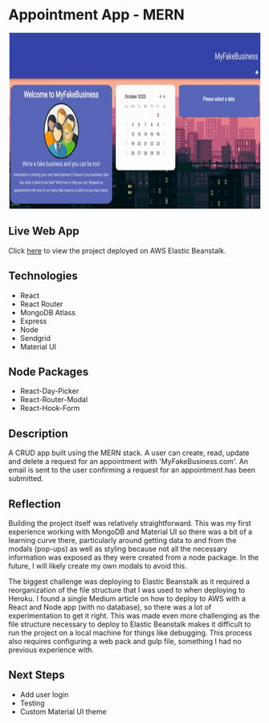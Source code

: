 # Appointment App - MERN

<div align="center"><img src="./myfakebusiness.gif" alt="Gif of MyFakeBusiness site in use" width="500px" height="350px"></div>

## Live Web App
Click [here](http://myfakebusiness.us-east-2.elasticbeanstalk.com/) to view the project deployed on AWS Elastic Beanstalk.

## Technologies
* React
* React Router
* MongoDB Atlass
* Express
* Node
* Sendgrid
* Material UI

## Node Packages
* React-Day-Picker
* React-Router-Modal
* React-Hook-Form

## Description

A CRUD app built using the MERN stack. A user can create, read, update and delete a request for an appointment with 'MyFakeBusiness.com'. An email is sent to the user confirming a request for an appointment has been submitted.

## Reflection
Building the project itself was relatively straightforward. This was my first experience working with MongoDB and Material UI so there was a bit of a learning curve there, particularly around getting data to and from the modals (pop-ups) as well as styling because not all the necessary information was exposed as they were created from a node package. In the future, I will likely create my own modals to avoid this. 

The biggest challenge was deploying to Elastic Beanstalk as it required a reorganization of the file structure that I was used to when deploying to Heroku. I found a single Medium article on how to deploy to AWS with a React and Node app (with no database), so there was a lot of experimentation to get it right. This was made even more challenging as the file structure necessary to deploy to Elastic Beanstalk makes it difficult to run the project on a local machine for things like debugging. This process also requires configuring a web pack and gulp file, something I had no previous experience with. 

## Next Steps
* Add user login
* Testing
* Custom Material UI theme
